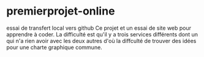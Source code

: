 # premierprojet-online
essai de transfert local vers github
Ce projet et un essai de site web pour apprendre à coder.
La difficulté est qu'il y a trois services différents dont un qui n'a rien avoir avec les deux autres
d'où la diffculté de trouver des idées pour une charte graphique commune.

